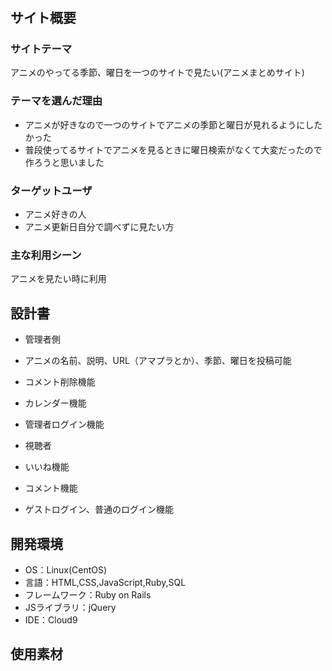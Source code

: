 # <anime>

## サイト概要
### サイトテーマ
アニメのやってる季節、曜日を一つのサイトで見たい(アニメまとめサイト)


### テーマを選んだ理由
- アニメが好きなので一つのサイトでアニメの季節と曜日が見れるようにしたかった
- 普段使ってるサイトでアニメを見るときに曜日検索がなくて大変だったので作ろうと思いました

### ターゲットユーザ
- アニメ好きの人
- アニメ更新日自分で調べずに見たい方


### 主な利用シーン
アニメを見たい時に利用


## 設計書
- 管理者側
- アニメの名前、説明、URL（アマプラとか）、季節、曜日を投稿可能
- コメント削除機能
- カレンダー機能
- 管理者ログイン機能

- 視聴者
- いいね機能
- コメント機能
- ゲストログイン、普通のログイン機能


## 開発環境
- OS：Linux(CentOS)
- 言語：HTML,CSS,JavaScript,Ruby,SQL
- フレームワーク：Ruby on Rails
- JSライブラリ：jQuery
- IDE：Cloud9

## 使用素材
